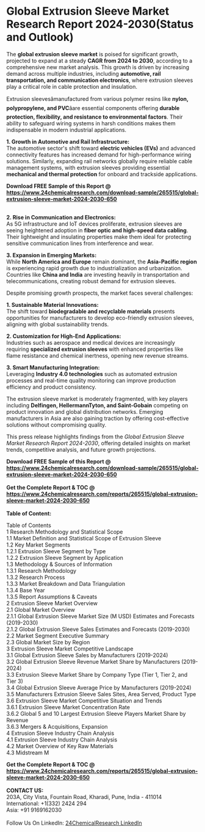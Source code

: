 <h1>Global Extrusion Sleeve Market Research Report 2024-2030(Status and Outlook)</h1><p>The <strong>global extrusion sleeve market</strong> is poised for significant growth, projected to expand at a steady <strong>CAGR from 2024 to 2030</strong>, according to a comprehensive new market analysis. This growth is driven by increasing demand across multiple industries, including <strong>automotive, rail transportation, and communication electronics</strong>, where extrusion sleeves play a critical role in cable protection and insulation.</p><p>Extrusion sleevesâmanufactured from various polymer resins like <strong>nylon, polypropylene, and PVC</strong>âare essential components offering <strong>durable protection, flexibility, and resistance to environmental factors</strong>. Their ability to safeguard wiring systems in harsh conditions makes them indispensable in modern industrial applications.</p><p><strong>1. Growth in Automotive and Rail Infrastructure:</strong><br>
The automotive sector's shift toward <strong>electric vehicles (EVs)</strong> and advanced connectivity features has increased demand for high-performance wiring solutions. Similarly, expanding rail networks globally require reliable cable management systems, with extrusion sleeves providing essential <strong>mechanical and thermal protection</strong> for onboard and trackside applications.</p><div><b>Download FREE Sample of this Report @ 
            <a href="https://www.24chemicalresearch.com/download-sample/265515/global-extrusion-sleeve-market-2024-2030-650">
            https://www.24chemicalresearch.com/download-sample/265515/global-extrusion-sleeve-market-2024-2030-650</a></b></div><br><p><strong>2. Rise in Communication and Electronics:</strong><br>
As 5G infrastructure and IoT devices proliferate, extrusion sleeves are seeing heightened adoption in <strong>fiber optic and high-speed data cabling</strong>. Their lightweight and insulating properties make them ideal for protecting sensitive communication lines from interference and wear.</p><p><strong>3. Expansion in Emerging Markets:</strong><br>
While <strong>North America and Europe</strong> remain dominant, the <strong>Asia-Pacific region</strong> is experiencing rapid growth due to industrialization and urbanization. Countries like <strong>China and India</strong> are investing heavily in transportation and telecommunications, creating robust demand for extrusion sleeves.</p><p>Despite promising growth prospects, the market faces several challenges:</p><p><strong>1. Sustainable Material Innovations:</strong><br>
The shift toward <strong>biodegradable and recyclable materials</strong> presents opportunities for manufacturers to develop eco-friendly extrusion sleeves, aligning with global sustainability trends.</p><p><strong>2. Customization for High-End Applications:</strong><br>
Industries such as aerospace and medical devices are increasingly requiring <strong>specialized extrusion sleeves</strong> with enhanced properties like flame resistance and chemical inertness, opening new revenue streams.</p><p><strong>3. Smart Manufacturing Integration:</strong><br>
Leveraging <strong>Industry 4.0 technologies</strong> such as automated extrusion processes and real-time quality monitoring can improve production efficiency and product consistency.</p><p>The extrusion sleeve market is moderately fragmented, with key players including <strong>Delfingen, HellermannTyton, and Saint-Gobain</strong> competing on product innovation and global distribution networks. Emerging manufacturers in Asia are also gaining traction by offering cost-effective solutions without compromising quality.</p><p>This press release highlights findings from the <em>Global Extrusion Sleeve Market Research Report 2024-2030</em>, offering detailed insights on market trends, competitive analysis, and future growth projections.</p><div><b>Download FREE Sample of this Report @ 
            <a href="https://www.24chemicalresearch.com/download-sample/265515/global-extrusion-sleeve-market-2024-2030-650">
            https://www.24chemicalresearch.com/download-sample/265515/global-extrusion-sleeve-market-2024-2030-650</a></b></div><br><div><b>Get the Complete Report & TOC @ 
            <a href="https://www.24chemicalresearch.com/reports/265515/global-extrusion-sleeve-market-2024-2030-650">
            https://www.24chemicalresearch.com/reports/265515/global-extrusion-sleeve-market-2024-2030-650</a></b></div><br>
            <b>Table of Content:</b><p>Table of Contents<br />
1 Research Methodology and Statistical Scope<br />
1.1 Market Definition and Statistical Scope of Extrusion Sleeve<br />
1.2 Key Market Segments<br />
1.2.1 Extrusion Sleeve Segment by Type<br />
1.2.2 Extrusion Sleeve Segment by Application<br />
1.3 Methodology & Sources of Information<br />
1.3.1 Research Methodology<br />
1.3.2 Research Process<br />
1.3.3 Market Breakdown and Data Triangulation<br />
1.3.4 Base Year<br />
1.3.5 Report Assumptions & Caveats<br />
2 Extrusion Sleeve Market Overview<br />
2.1 Global Market Overview<br />
2.1.1 Global Extrusion Sleeve Market Size (M USD) Estimates and Forecasts (2019-2030)<br />
2.1.2 Global Extrusion Sleeve Sales Estimates and Forecasts (2019-2030)<br />
2.2 Market Segment Executive Summary<br />
2.3 Global Market Size by Region<br />
3 Extrusion Sleeve Market Competitive Landscape<br />
3.1 Global Extrusion Sleeve Sales by Manufacturers (2019-2024)<br />
3.2 Global Extrusion Sleeve Revenue Market Share by Manufacturers (2019-2024)<br />
3.3 Extrusion Sleeve Market Share by Company Type (Tier 1, Tier 2, and Tier 3)<br />
3.4 Global Extrusion Sleeve Average Price by Manufacturers (2019-2024)<br />
3.5 Manufacturers Extrusion Sleeve Sales Sites, Area Served, Product Type<br />
3.6 Extrusion Sleeve Market Competitive Situation and Trends<br />
3.6.1 Extrusion Sleeve Market Concentration Rate<br />
3.6.2 Global 5 and 10 Largest Extrusion Sleeve Players Market Share by Revenue<br />
3.6.3 Mergers & Acquisitions, Expansion<br />
4 Extrusion Sleeve Industry Chain Analysis<br />
4.1 Extrusion Sleeve Industry Chain Analysis<br />
4.2 Market Overview of Key Raw Materials<br />
4.3 Midstream M</p><div><b>Get the Complete Report & TOC @ 
            <a href="https://www.24chemicalresearch.com/reports/265515/global-extrusion-sleeve-market-2024-2030-650">
            https://www.24chemicalresearch.com/reports/265515/global-extrusion-sleeve-market-2024-2030-650</a></b></div><br><b>CONTACT US:</b><br>
            203A, City Vista, Fountain Road, Kharadi, Pune, India - 411014<br>
            International: +1(332) 2424 294<br>
            Asia: +91 9169162030 <br><br>
            Follow Us On LinkedIn: <a href="https://www.linkedin.com/company/24chemicalresearch/">24ChemicalResearch LinkedIn</a>